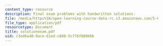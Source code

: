 ```yaml
---
content_type: resource
description: Final exam problems with handwritten solutions.
file: /media/https%3A/open-learning-course-data-rc.s3.amazonaws.com/5-68j-kinetics-of-chemical-reactions-spring-2003/c3ed6a489ace61edc0885c776f80866b_solutionexam.pdf
file_type: application/pdf
resourcetype: Document
title: solutionexam.pdf
uid: c3ed6a48-9ace-61ed-c088-5c776f80866b
---
```

